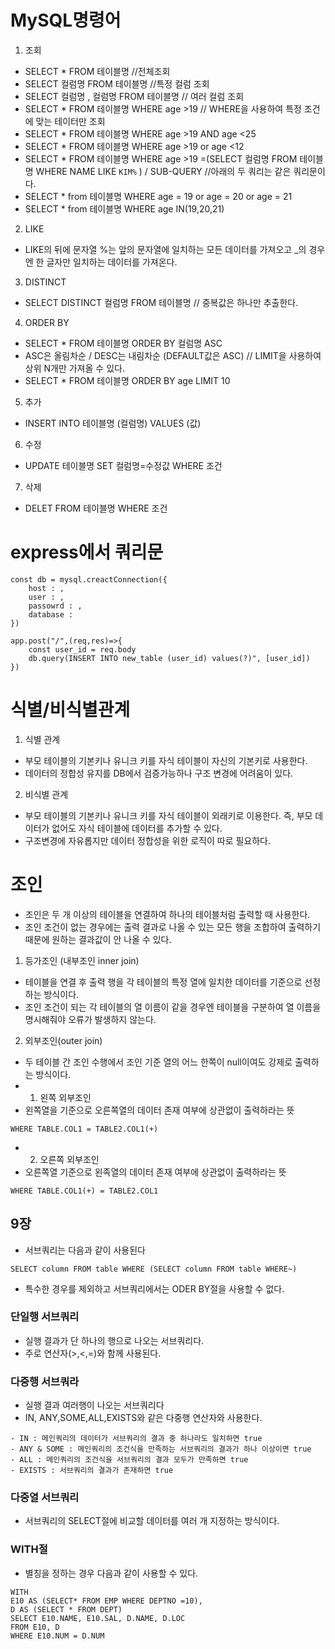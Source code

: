 # **MySQL명령어**

1. 조회

- SELECT \* FROM 테이블명 //전체조회
- SELECT 컬럼명 FROM 테이블명 //특정 컬럼 조회
- SELECT 컬럼명 , 컬럼명 FROM 테이블명 // 여러 컬럼 조회
- SELECT \* FROM 테이블명 WHERE age >19 // WHERE을 사용하여 특정 조건에 맞는 테이터만 조회
- SELECT \* FROM 테이블명 WHERE age >19 AND age <25
- SELECT \* FROM 테이블명 WHERE age >19 or age <12
- SELECT \* FROM 테이블명 WHERE age >19 =(SELECT 컬럼명 FROM 테이블명 WHERE NAME LIKE `KIM%` ) / SUB-QUERY
  //아래의 두 쿼리는 같은 쿼리문이다.
- SELECT \* from 테이블명 WHERE age = 19 or age = 20 or age = 21
- SELECT \* from 테이블명 WHERE age IN(19,20,21)

2. LIKE

- LIKE의 뒤에 문자열 %는 앞의 문자열에 일치하는 모든 데이터를 가져오고 \_의 경우엔 한 글자만 일치하는 데이터를 가져온다.

3. DISTINCT

- SELECT DISTINCT 컬럼명 FROM 테이블명 // 중복값은 하나만 추출한다.

4. ORDER BY

- SELECT \* FROM 테이블명 ORDER BY 컬럼명 ASC
- ASC은 올림차순 / DESC는 내림차순 (DEFAULT값은 ASC)
  // LIMIT을 사용하여 상위 N개만 가져올 수 있다.
- SELECT \* FROM 테이블명 ORDER BY age LIMIT 10

5. 추가

- INSERT INTO 테이블명 (컬럼명) VALUES (값)

6. 수정

- UPDATE 테이블명 SET 컬럼명=수정값 WHERE 조건

7. 삭제

- DELET FROM 테이블명 WHERE 조건

# **express에서 쿼리문**

```
const db = mysql.creactConnection({
    host : ,
    user : ,
    passowrd : ,
    database :
})

app.post("/",(req,res)=>{
    const user_id = req.body
    db.query(INSERT INTO new_table (user_id) values(?)", [user_id])
})
```

# **식별/비식별관계**

1. 식별 관계

- 부모 테이블의 기본키나 유니크 키를 자식 테이블이 자신의 기본키로 사용한다.
- 데이터의 정합성 유지를 DB에서 검증가능하나 구조 변경에 어려움이 있다.

2. 비식별 관계

- 부모 테이블의 기본키나 유니크 키를 자식 테이블이 외래키로 이용한다. 즉, 부모 데이터가 없어도 자식 테이블에 데이터를 추가할 수 있다.
- 구조변경에 자유롭지만 데이터 정합성을 위한 로직이 따로 필요하다.

# **조인**

- 조인은 두 개 이상의 테이블을 연결하여 하나의 테이블처럼 출력할 때 사용한다.
- 조인 조건이 없는 경우에는 출력 결과로 나올 수 있는 모든 행을 조합하여 출력하기 때문에 원하는 결과값이 안 나올 수 있다.

1. 등가조인 (내부조인 inner join)

- 테이블을 연결 후 출력 행을 각 테이블의 특정 열에 일치한 데이터를 기준으로 선정하는 방식이다.
- 조인 조건이 되는 각 테이블의 열 이름이 같을 경우엔 테이블을 구분하여 열 이름을 명시해줘야 오류가 발생하지 않는다.

2. 외부조인(outer join)

- 두 테이블 간 조인 수행에서 조인 기준 열의 어느 한쪽이 null이여도 강제로 출력하는 방식이다.
- 1. 왼쪽 외부조인
- 왼쪽열을 기준으로 오른쪽열의 데이터 존재 여부에 상관없이 출력하라는 뜻

```
WHERE TABLE.COL1 = TABLE2.COL1(+)
```

- 2. 오른쪽 외부조인
- 오른쪽열 기준으로 왼족열의 데이터 존재 여부에 상관없이 출력하라는 뜻

```
WHERE TABLE.COL1(+) = TABLE2.COL1
```

## **9장**

- 서브쿼리는 다음과 같이 사용된다

```
SELECT column FROM table WHERE (SELECT column FROM table WHERE~)
```

- 특수한 경우를 제외하고 서브쿼리에서는 ODER BY절을 사용할 수 없다.

### **단일행 서브쿼리**

- 실행 결과가 단 하나의 행으로 나오는 서브쿼리다.
- 주로 연산자(>,<,=)와 함께 사용된다.

### **다중행 서브쿼라**

- 실행 결과 여러행이 나오는 서브쿼리다
- IN, ANY,SOME,ALL,EXISTS와 같은 다중행 연산자와 사용한다.

```
- IN : 메인쿼리의 데이터가 서브쿼리의 결과 중 하나라도 일치하면 true
- ANY & SOME : 메인쿼리의 조건식을 만족하는 서브쿼리의 결과가 하나 이상이면 true
- ALL : 메인쿼리의 조건식을 서브쿼리의 결과 모두가 만족하면 true
- EXISTS : 서브쿼리의 결과가 존재하면 true
```

### **다중열 서브쿼리**

- 서브쿼리의 SELECT절에 비교할 데이터를 여러 개 지정하는 방식이다.

### **WITH절**

- 별칭을 정하는 경우 다음과 같이 사용할 수 있다.

```
WITH
E10 AS (SELECT* FROM EMP WHERE DEPTNO =10),
D AS (SELECT * FROM DEPT)
SELECT E10.NAME, E10.SAL, D.NAME, D.LOC
FROM E10, D
WHERE E10.NUM = D.NUM
```
